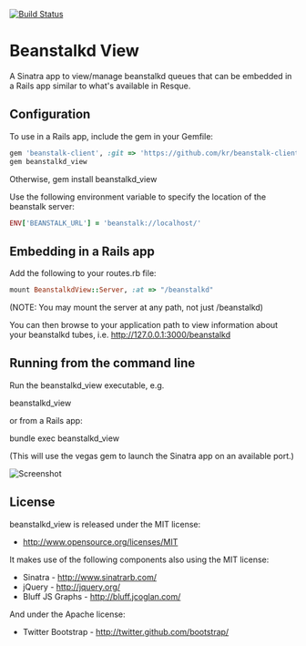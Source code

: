 [![Build Status](https://secure.travis-ci.org/denniskuczynski/beanstalkd_view.png?branch=master)](http://travis-ci.org/denniskuczynski/beanstalkd_view)

Beanstalkd View
===============
A Sinatra app to view/manage beanstalkd queues that can be embedded in a Rails app similar to what's available in Resque.

Configuration
-------------

To use in a Rails app, include the gem in your Gemfile:

``` ruby
gem 'beanstalk-client', :git => 'https://github.com/kr/beanstalk-client-ruby.git' #Use the latest, if you need the pause-tube command
gem beanstalkd_view
```

Otherwise, gem install beanstalkd_view


Use the following environment variable to specify the location of the beanstalk server:

``` ruby
ENV['BEANSTALK_URL'] = 'beanstalk://localhost/'
```

Embedding in a Rails app
------------------------

Add the following to your routes.rb file:

``` ruby
mount BeanstalkdView::Server, :at => "/beanstalkd"
```

(NOTE: You may mount the server at any path, not just /beanstalkd)

You can then browse to your application path to view information about your beanstalkd tubes, i.e.
http://127.0.0.1:3000/beanstalkd

Running from the command line
------------------------

Run the beanstalkd_view executable, e.g.

beanstalkd_view

or from a Rails app:

bundle exec beanstalkd_view


(This will use the vegas gem to launch the Sinatra app on an available port.)


![Screenshot](http://s9.postimage.org/tpfksm5kv/beanstalkd_view.png)

License
------------------------

beanstalkd_view is released under the MIT license:

* http://www.opensource.org/licenses/MIT

It makes use of the following components also using the MIT license:
* Sinatra - http://www.sinatrarb.com/
* jQuery - http://jquery.org/
* Bluff JS Graphs - http://bluff.jcoglan.com/

And under the Apache license:
* Twitter Bootstrap - http://twitter.github.com/bootstrap/